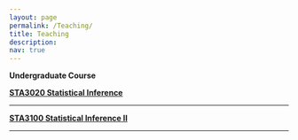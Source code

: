 ```yaml
---
layout: page
permalink: /Teaching/
title: Teaching
description: 
nav: true
---
```


<div class="Teaching">

 <b> Undergraduate Course </b>

  <div class="text">
    <div class="title"><a name="HCI" href="https://jiasheng-shi.github.io/STA3020/index.html"><b>STA3020 Statistical Inference</b></a>
    </div> 
   
   <hr>
   
  <div class="text">
    <div class="title"><a name="VS" href="https://jiasheng-shi.github.io/STA3100/index.html"><b>STA3100 Statistical Inference II</b></a>
    </div> 
  <hr>

 
</div>

